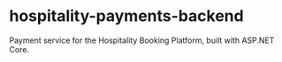 # hospitality-payments-backend
Payment service for the Hospitality Booking Platform, built with ASP.NET Core.
